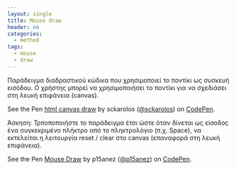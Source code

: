 ```yaml
---
layout: single
title: Mouse draw
header: no
categories:
  - method
tags:
  - mouse
  - draw
---
```


Παράδειγμα διαδραστικού κώδικα που χρησιμοποιεί το ποντίκι ως συσκευή εισόδου. Ο χρήστης μπορεί να χρησιμοποιήσει το ποντίκι για να σχεδιάσει στη λευκή επιφάνεια (canvas).

<p data-height="350" data-theme-id="17517" data-slug-hash="MwxdgM" data-default-tab="result" data-user="sckarolos" class='codepen'>See the Pen <a href='https://codepen.io/sckarolos/pen/MwxdgM/'>html canvas draw</a> by sckarolos (<a href='https://codepen.io/sckarolos'>@sckarolos</a>) on <a href='https://codepen.io'>CodePen</a>.</p>
<script async src="//assets.codepen.io/assets/embed/ei.js"></script>

Άσκηση: Τρποποποιήστε το παράδειγμα έτσι ώστε όταν δίνεται ως είσοδος ένα συγκεκριμένο πλήκτρο από το πληκτρολόγιο (π.χ. Space), να εκτελείται η λειτουργία reset / clear στo canvas (επαναφορά στη λευκή επιφάνεια).

<p data-height="350" data-theme-id="17517" data-slug-hash="GRjJWKR" data-default-tab="result" data-user="p15anez" class='codepen'>See the Pen <a href='https://codepen.io/p15anez/pen/GRjJWKR/'>Mouse Draw</a> by p15anez (<a href='https://codepen.io/p15anez'>@p15anez</a>) on <a href='https://codepen.io'>CodePen</a>.</p>
<script async src="//assets.codepen.io/assets/embed/ei.js"></script>
